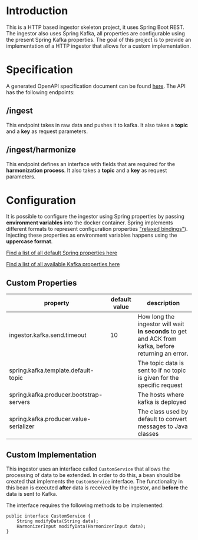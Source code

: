# Introduction

This is a HTTP based ingestor skeleton project, it uses Spring Boot REST. The ingestor also uses Spring Kafka, all properties are configurable using the present Spring Kafka properties. The goal of this project is to provide an implementation of a HTTP ingestor that allows for a custom implementation.

# Specification

A generated OpenAPI specification document can be found [here](bigg-ingestor-openapi.json). The API has the following endpoints:

## /ingest

This endpoint takes in raw data and pushes it to kafka. It also takes a **topic** and a **key** as request parameters.

## /ingest/harmonize

This endpoint defines an interface with fields that are required for the **harmonization process**. It also takes a **topic** and a **key** as request parameters.

# Configuration

It is possible to configure the ingestor using Spring properties by passing **environment variables** into the docker container. Spring implements different formats to represent configuration properties ["relaxed bindings"](https://docs.spring.io/spring-boot/docs/2.0.x/reference/html/boot-features-external-config.html#boot-features-external-config-relaxed-binding)). Injecting these properties as environment variables happens using the **uppercase format**.

[Find a list of all default Spring properties here](https://docs.spring.io/spring-boot/docs/current/reference/html/application-properties.html)

[Find a list of all available Kafka properties here](https://gist.github.com/geunho/77f3f9a112ea327457353aa407328771)

## Custom Properties

|property|default value|description|
|-|-|-|
|ingestor.kafka.send.timeout|10|How long the ingestor will wait **in seconds** to get and ACK from kafka, before returning an error.|
|spring.kafka.template.default-topic||The topic data is sent to if no topic is given for the specific request|
|spring.kafka.producer.bootstrap-servers||The hosts where kafka is deployed|
|spring.kafka.producer.value-serializer||The class used by default to convert messages to Java classes|

## Custom Implementation

This ingestor uses an interface called `CustomService` that allows the processing of data to be extended. In order to do this, a bean should be created that implements the `CustomService` interface. The functionality in this bean is executed **after** data is received by the ingestor, and **before** the data is sent to Kafka.

The interface requires the following methods to be implemented:

```
public interface CustomService {
    String modifyData(String data);
    HarmonizerInput modifyData(HarmonizerInput data);
}
```
